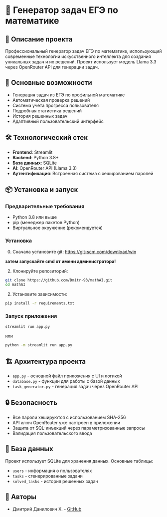 # 🎯 Генератор задач ЕГЭ по математике

## 📖 Описание проекта

Профессиональный генератор задач ЕГЭ по математике, использующий современные технологии искусственного интеллекта для создания уникальных задач и их решений. Проект использует модель Llama 3.3 через OpenRouter API для генерации задач.

## 🚀 Основные возможности

- Генерация задач из ЕГЭ по профильной математике  
- Автоматическая проверка решений
- Система учета прогресса пользователя
- Подробная статистика решений
- История решенных задач
- Адаптивный пользовательский интерфейс

## 🛠 Технологический стек

- **Frontend**: Streamlit
- **Backend**: Python 3.8+
- **База данных**: SQLite
- **AI**: OpenRouter API (Llama 3.3)
- **Аутентификация**: Встроенная система с хешированием паролей

## 📦 Установка и запуск

### Предварительные требования

- Python 3.8 или выше
- pip (менеджер пакетов Python)
- Виртуальное окружение (рекомендуется)

### Установка

0. Сначала установите git: 
https://git-scm.com/download/win

**затем запускайте cmd от имени администратора!**

2. Клонируйте репозиторий:
```bash
git clone https://github.com/Dmitr-93/mathAI.git
cd mathAI
```

2. Установите зависимости:
```bash
pip install -r requirements.txt
```

### Запуск приложения

```bash
streamlit run app.py 
```
или 

```bash
python -m streamlit run app.py 
```

## 🏗 Архитектура проекта

- `app.py` - основной файл приложения с UI и логикой
- `database.py` - функции для работы с базой данных
- `task_generator.py` - генерация задач через OpenRouter API

## 🔒 Безопасность

- Все пароли хешируются с использованием SHA-256
- API ключ OpenRouter уже настроен в приложении
- Защита от SQL-инъекций через параметризованные запросы
- Валидация пользовательского ввода

## 📝 База данных

Проект использует SQLite для хранения данных. Основные таблицы:

- `users` - информация о пользователях
- `tasks` - сгенерированные задачи
- `solved_tasks` - история решенных задач


## 👥 Авторы

- Дмитрий Данилович Х. - [GitHub](https://github.com/Dmitr-93)

